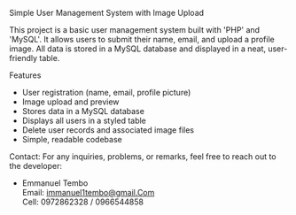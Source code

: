  Simple User Management System with Image Upload

This project is a basic user management system built with 'PHP' and 'MySQL'. 
It allows users to submit their name, email, and upload a profile image.
All data is stored in a MySQL database and displayed in a neat, user-friendly table.

 Features

- User registration (name, email, profile picture)
- Image upload and preview
- Stores data in a MySQL database
- Displays all users in a styled table
- Delete user records and associated image files
- Simple, readable codebase

Contact:
For any inquiries, problems, or remarks, feel free to reach out to the developer:
- Emmanuel Tembo  
  Email: immanuel1tembo@gmail.Com  
  Cell: 0972862328 / 0966544858
